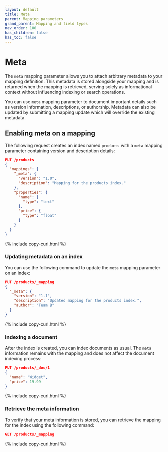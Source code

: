 ```yaml
---
layout: default
title: Meta
parent: Mapping parameters
grand_parent: Mapping and field types
nav_order: 100
has_children: false
has_toc: false
---
```


# Meta

The `meta` mapping parameter allows you to attach arbitrary metadata to your mapping definition. This metadata is stored alongside your mapping and is returned when the mapping is retrieved, serving solely as informational context without influencing indexing or search operations.

You can use `meta` mapping parameter to document important details such as version information, descriptions, or authorship. Metadata can also be updated by submitting a mapping update which will override the existing metadata.


## Enabling meta on a mapping

The following request creates an index named `products` with a `meta` mapping parameter containing version and description details:

```json
PUT /products
{
  "mappings": {
    "_meta": {
      "version": "1.0",
      "description": "Mapping for the products index."
    },
    "properties": {
      "name": {
        "type": "text"
      },
      "price": {
        "type": "float"
      }
    }
  }
}
```
{% include copy-curl.html %}

### Updating metadata on an index

You can use the following command to update the `meta` mapping parameter on an index:

```json
PUT /products/_mapping
{
  "_meta": {
    "version": "1.1",
    "description": "Updated mapping for the products index.",
    "author": "Team B"
  }
}
```
{% include copy-curl.html %}

### Indexing a document

After the index is created, you can index documents as usual. The `meta` information remains with the mapping and does not affect the document indexing process:

```json
PUT /products/_doc/1
{
  "name": "Widget",
  "price": 19.99
}
```
{% include copy-curl.html %}

### Retrieve the meta information

To verify that your meta information is stored, you can retrieve the mapping for the index using the following command:

```json
GET /products/_mapping
```
{% include copy-curl.html %}
